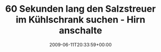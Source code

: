 ---
retweeted: false
source: <a href="http://twitter.com" rel="nofollow">Twitter Web Client</a>
entities:
  hashtags: []
  symbols: []
  user_mentions: []
  urls: []
display_text_range:
- '0'
- '136'
favorite_count: '1'
id_str: '2121735023'
truncated: false
retweet_count: '0'
id: '2121735023'
created_at: Thu Jun 11 20:33:59 +0000 2009
favorited: false
full_text: 60 Sekunden lang den Salzstreuer im Kühlschrank suchen - Hirn anschalten
  - Gucken obs jemand gesehn hat - leise aus der Küche verziehen.
lang: de
tags:
- pesos/twitter
date: '2009-06-11T20:33:59+00:00'
src: https://twitter.com/bascht/status/2121735023
original_url: https://twitter.com/bascht/status/2121735023
type: twitter_tweet
text: 60 Sekunden lang den Salzstreuer im Kühlschrank suchen - Hirn anschalten - Gucken
  obs jemand gesehn hat - leise aus der Küche verziehen.
title: 60 Sekunden lang den Salzstreuer im Kühlschrank suchen - Hirn anschalte

---